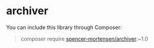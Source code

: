 # archiver

You can include this library through Composer:
> composer require [spencer-mortensen/archiver](https://packagist.org/packages/spencer-mortensen/archiver):~1.0

